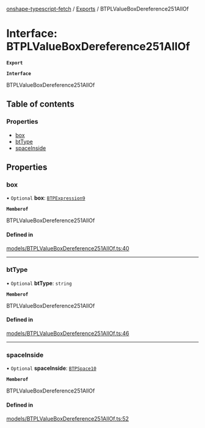 [onshape-typescript-fetch](../README.md) / [Exports](../modules.md) / BTPLValueBoxDereference251AllOf

# Interface: BTPLValueBoxDereference251AllOf

**`Export`**

**`Interface`**

BTPLValueBoxDereference251AllOf

## Table of contents

### Properties

- [box](BTPLValueBoxDereference251AllOf.md#box)
- [btType](BTPLValueBoxDereference251AllOf.md#bttype)
- [spaceInside](BTPLValueBoxDereference251AllOf.md#spaceinside)

## Properties

### box

• `Optional` **box**: [`BTPExpression9`](BTPExpression9.md)

**`Memberof`**

BTPLValueBoxDereference251AllOf

#### Defined in

[models/BTPLValueBoxDereference251AllOf.ts:40](https://github.com/toebes/onshape-typescript-fetch/blob/3e11ae1/models/BTPLValueBoxDereference251AllOf.ts#L40)

___

### btType

• `Optional` **btType**: `string`

**`Memberof`**

BTPLValueBoxDereference251AllOf

#### Defined in

[models/BTPLValueBoxDereference251AllOf.ts:46](https://github.com/toebes/onshape-typescript-fetch/blob/3e11ae1/models/BTPLValueBoxDereference251AllOf.ts#L46)

___

### spaceInside

• `Optional` **spaceInside**: [`BTPSpace10`](BTPSpace10.md)

**`Memberof`**

BTPLValueBoxDereference251AllOf

#### Defined in

[models/BTPLValueBoxDereference251AllOf.ts:52](https://github.com/toebes/onshape-typescript-fetch/blob/3e11ae1/models/BTPLValueBoxDereference251AllOf.ts#L52)
